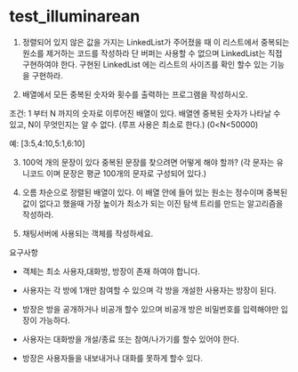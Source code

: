 # test_illuminarean

1. 정렬되어 있지 않은 값을 가지는  LinkedList가 주어졌을 때 이 리스트에서 중복되는 원소를 제거하는 코드를 작성하라 단 버퍼는 사용할 수 없으며 LinkedList는 직접 구현하여야 한다. 구현된 LinkedList 에는 리스트의 사이즈를 확인 할수 있는 기능을 구현하라. 

 

2. 배열에서 모든 중복된 숫자와 횟수를 출력하는 프로그램을 작성하시오. 

조건: 1 부터 N 까지의 숫자로 이루어진 배열이 있다. 배열엔 중복된 숫자가 나타날 수 있고, N이 무엇인지는 알 수 없다. (루프 사용은 최소로 한다.)  (0<N<50000) 

예: [3:5,4:10,5:1,6:10]

 

3. 100억 개의 문장이 있다 중복된 문장를 찾으려면 어떻게 해야 할까? (각 문자는 유니코드 이며 문장은 평균 100개의 문자로 구성되어 있다.) 

 

4. 오름 차순으로 정렬된 배열이 있다. 이 배열 안에 들어 있는 원소는 정수이며 중복된 값이 없다고 했을때 가장 높이가 최소가 되는 이진 탐색 트리를 만드는 알고리즘을 작성하라. 

 

5. 채팅서버에 사용되는 객체를 작성하세요.

요구사항

- 객체는 최소 사용자,대화방, 방장이 존재 하여야 합니다.

- 사용자는 각 방에 1개만 참여할 수 있으며 각 방을 개설한 사용자는 방장이 된다.

-  방장은 방을 공개하거나 비공개 할수 있으며 비공개 방은 비밀번호를 입력해야만 입장이 가능하다.

-  사용자는 대화방을 개설/종료 또는 참여/나가기를 할수 있어야 한다.

-  방장은 사용자들을 내보내거나 대화를 못하게 할수 있다.
